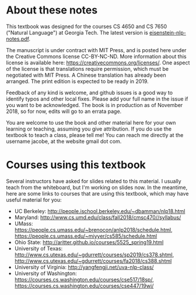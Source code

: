 # About these notes

This textbook was designed for the courses CS 4650 and CS 7650 ("Natural Language") at Georgia Tech. The latest version is [eisenstein-nlp-notes.pdf](eisenstein-nlp-notes.pdf). 

The manuscript is under contract with MIT Press, and is posted here under the Creative Commons license CC-BY-NC-ND. More information about this license is available here: https://creativecommons.org/licenses/. One aspect of the license is that translations require permission, which must be negotiated with MIT Press. A Chinese translation has already been arranged. The print edition is expected to be ready in 2019. 

Feedback of any kind is welcome, and github issues is a good way to identify typos and other local fixes. Please add your full name in the issue if you want to be acknowledged. The book is in production as of November 2018, so for now, edits will go to an errata page.

You are welcome to use the book and other material here for your own learning or teaching, assuming you give attribution. If you do use the textbook to teach a class, please tell me! You can reach me directly at the username jacobe, at the website gmail dot com.

# Courses using this textbook

Several instructors have asked for slides related to this material. I usually teach from the whiteboard, but I'm working on slides now. In the meantime, here are some links to courses that are using this textbook, which may have useful material for you:

- UC Berkeley: http://people.ischool.berkeley.edu/~dbamman/nlp18.html
- Maryland: http://www.cs.umd.edu/class/fall2018/cmsc470//syllabus/
- UMass: https://people.cs.umass.edu/~brenocon/anlp2018/schedule.html, https://people.cs.umass.edu/~miyyer/cs585/schedule.html
- Ohio State: http://aritter.github.io/courses/5525_spring19.html
- University of Texas: http://www.cs.utexas.edu/~gdurrett/courses/sp2019/cs378.shtml, http://www.cs.utexas.edu/~gdurrett/courses/fa2018/cs388.shtml
- University of Virginia: http://yangfengji.net/uva-nlp-class/
- University of Washington: https://courses.cs.washington.edu/courses/cse517/18sp/, https://courses.cs.washington.edu/courses/cse447/19wi/

